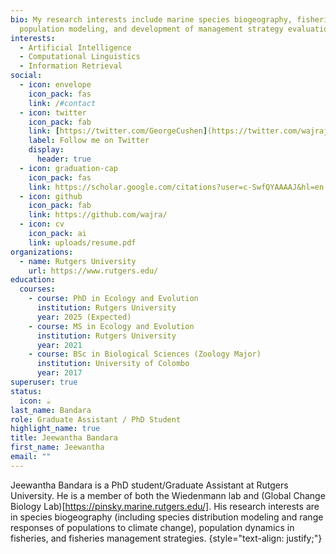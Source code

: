 ```yaml
---
bio: My research interests include marine species biogeography, fisheries
  population modeling, and development of management strategy evaluation tools.
interests:
  - Artificial Intelligence
  - Computational Linguistics
  - Information Retrieval
social:
  - icon: envelope
    icon_pack: fas
    link: /#contact
  - icon: twitter
    icon_pack: fab
    link: [https://twitter.com/GeorgeCushen](https://twitter.com/wajrajeew)
    label: Follow me on Twitter
    display:
      header: true
  - icon: graduation-cap
    icon_pack: fas
    link: https://scholar.google.com/citations?user=c-SwfQYAAAAJ&hl=en
  - icon: github
    icon_pack: fab
    link: https://github.com/wajra/
  - icon: cv
    icon_pack: ai
    link: uploads/resume.pdf
organizations:
  - name: Rutgers University
    url: https://www.rutgers.edu/
education:
  courses:
    - course: PhD in Ecology and Evolution
      institution: Rutgers University
      year: 2025 (Expected)
    - course: MS in Ecology and Evolution
      institution: Rutgers University
      year: 2021
    - course: BSc in Biological Sciences (Zoology Major)
      institution: University of Colombo
      year: 2017
superuser: true
status:
  icon: ☕️
last_name: Bandara
role: Graduate Assistant / PhD Student
highlight_name: true
title: Jeewantha Bandara
first_name: Jeewantha
email: ""
---
```


Jeewantha Bandara is a PhD student/Graduate Assistant at Rutgers University. He is a member of both the Wiedenmann lab and (Global Change Biology Lab)[https://pinsky.marine.rutgers.edu/]. His research interests are in species biogeography (including species distribution modeling and range responses of populations to climate change), population dynamics in fisheries, and fisheries management strategies. 
{style="text-align: justify;"}
